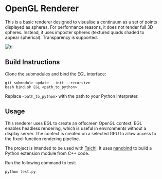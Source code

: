 # OpenGL Renderer

This is a basic renderer designed to visualise a continuum as a set of points displayed as spheres. For performance reasons, it does not render full 3D spheres. Instead, it uses imposter spheres (textured quads shaded to appear spherical). Transparency is supported.

![til](./example/output.gif)

## Build Instructions

Clone the submodules and bind the EGL interface:

```
git submodule update --init --recursive
bash bind.sh EGL <path_to_python>
```

Replace `<path_to_python>` with the path to your Python interpreter.

## Usage

This renderer uses EGL to create an offscreen OpenGL context. EGL enables headless rendering, which is useful in environments without a display server. The context is created on a selected GPU to allow access to the fixed-function rendering pipeline.

The project is intended to be used with [Taichi](https://www.taichi-lang.org/). It uses [nanobind](https://nanobind.readthedocs.io/en/latest/) to build a Python extension module from C++ code.

Run the following command to test:

```
python test.py
```